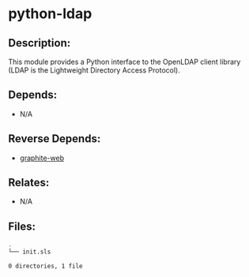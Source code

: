 # python-ldap

## Description:

This module provides a Python interface to the OpenLDAP client library (LDAP is the Lightweight Directory Access Protocol).

## Depends:

  -  N/A

## Reverse Depends:

  -  [graphite-web](salt/graphite-web)

## Relates:

  -  N/A

## Files:

```bash
.
└── init.sls

0 directories, 1 file
```
